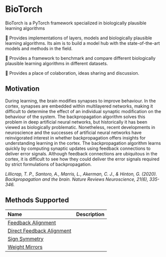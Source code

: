 # BioTorch
BioTorch is a PyTorch framework specialized in biologically plausible learning algorithms


🧠 Provides implementations of layers, models and biologically plausible learning algorithms. Its aim is to build a model hub with the state-of-the-art models and methods in the field.

🧠 Provides a framework to benchmark and compare different biologically plausible learning algorithms in different datasets. 

🧠 Provides a place of colaboration, ideas sharing and discussion.  

## Motivation

During learning, the brain modifies synapses to improve behaviour. In the cortex, synapses are embedded within multilayered networks, making it difficult to determine the effect of an individual synaptic modification on the behaviour of the system. The backpropagation algorithm solves this problem in deep artificial neural networks, but historically it has been viewed as biologically problematic. Nonetheless, recent developments in neuroscience and the successes of artificial neural networks have reinvigorated interest in whether backpropagation offers insights for understanding learning in the cortex. The backpropagation algorithm learns quickly by computing synaptic updates using feedback connections to deliver error signals. Although feedback connections are ubiquitous in the cortex, it is difficult to see how they could deliver the error signals required by strict formulations of backpropagation.

_Lillicrap, T. P., Santoro, A., Marris, L., Akerman, C. J., & Hinton, G. (2020). Backpropagation and the brain. Nature Reviews Neuroscience, 21(6), 335-346._

## Methods Supported
| Name  | Description |
| :---         |     :---      |
| [Feedback Alignment](https://arxiv.org/abs/1411.0247)    |      |
| [Direct Feedback Alignment](https://arxiv.org/abs/1609.01596)    |         |
| [Sign Symmetry](https://arxiv.org/abs/1811.03567)     |   |
| [Weight Mirrors](https://arxiv.org/abs/1904.05391)     |   |
